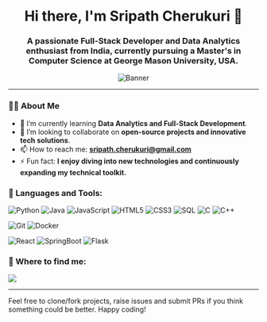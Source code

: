 <h1 align="center">Hi there, I'm Sripath Cherukuri 👋</h1>
<h3 align="center">A passionate Full-Stack Developer and Data Analytics enthusiast from India, currently pursuing a Master's in Computer Science at George Mason University, USA.</h3>

<p align="center">
  <img src="https://user-images.githubusercontent.com/path/to/your/banner.png" alt="Banner">
</p>

---

### 🙋‍♂️ About Me
- 🌱 I’m currently learning **Data Analytics and Full-Stack Development**.
- 👯 I’m looking to collaborate on **open-source projects and innovative tech solutions**.
- 📫 How to reach me: **sripath.cherukuri@gmail.com**
- ⚡ Fun fact: **I enjoy diving into new technologies and continuously expanding my technical toolkit.**

### 🚀 Languages and Tools:

<p>
  <img src="https://img.shields.io/badge/Python-%233776AB.svg?&style=for-the-badge&logo=python&logoColor=white" alt="Python"/>
  <img src="https://img.shields.io/badge/Java-%23007396.svg?&style=for-the-badge&logo=java&logoColor=white" alt="Java"/>
  <img src="https://img.shields.io/badge/JavaScript-%23F7DF1E.svg?&style=for-the-badge&logo=javascript&logoColor=black" alt="JavaScript"/>
  <img src="https://img.shields.io/badge/HTML5-%23E34F26.svg?&style=for-the-badge&logo=html5&logoColor=white" alt="HTML5"/>
  <img src="https://img.shields.io/badge/CSS3-%231572B6.svg?&style=for-the-badge&logo=css3&logoColor=white" alt="CSS3"/>
  <img src="https://img.shields.io/badge/SQL-%2300f.svg?&style=for-the-badge&logo=sql&logoColor=white" alt="SQL"/>
  <img src="https://img.shields.io/badge/C-%23A8B9CC.svg?&style=for-the-badge&logo=c&logoColor=black" alt="C"/>
  <img src="https://img.shields.io/badge/C++-%2300599C.svg?&style=for-the-badge&logo=c%2B%2B&logoColor=white" alt="C++"/>
</p>

<p>
  <img src="https://img.shields.io/badge/Git-%23F05032.svg?&style=for-the-badge&logo=git&logoColor=white" alt="Git"/>
  <img src="https://img.shields.io/badge/Docker-%232496ED.svg?&style=for-the-badge&logo=docker&logoColor=white" alt="Docker"/>
</p>

<p>
  <img src="https://img.shields.io/badge/React-%2361DAFB.svg?&style=for-the-badge&logo=react&logoColor=black" alt="React"/>
  <img src="https://img.shields.io/badge/SpringBoot-%236DB33F.svg?&style=for-the-badge&logo=spring-boot&logoColor=white" alt="SpringBoot"/>
  <img src="https://img.shields.io/badge/Flask-%23000.svg?&style=for-the-badge&logo=flask&logoColor=white" alt="Flask"/>
</p>

### 💼 Where to find me:
<p>
  <a href="https://linkedin.com/in/link-to-your-profile"><img src="https://img.shields.io/badge/LinkedIn-%230077B5.svg?&style=for-the-badge&logo=linkedin&logoColor=white"/></a>
</p>

---

Feel free to clone/fork projects, raise issues and submit PRs if you think something could be better. Happy coding!
